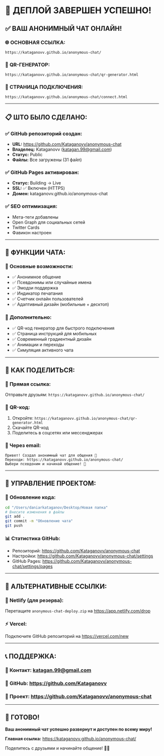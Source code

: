 # 🎉 ДЕПЛОЙ ЗАВЕРШЕН УСПЕШНО!

## ✅ ВАШ АНОНИМНЫЙ ЧАТ ОНЛАЙН!

### 🌐 **ОСНОВНАЯ ССЫЛКА:**
```
https://kataganovv.github.io/anonymous-chat/
```

### 📱 **QR-ГЕНЕРАТОР:**
```
https://kataganovv.github.io/anonymous-chat/qr-generator.html
```

### 🔗 **СТРАНИЦА ПОДКЛЮЧЕНИЯ:**
```
https://kataganovv.github.io/anonymous-chat/connect.html
```

---

## 📋 ШТО БЫЛО СДЕЛАНО:

### ✅ GitHub репозиторий создан:
- **URL:** https://github.com/Kataganovv/anonymous-chat
- **Владелец:** Kataganovv (katagan.99@gmail.com)
- **Статус:** Public
- **Файлы:** Все загружены (31 файл)

### ✅ GitHub Pages активирован:
- **Статус:** Building → Live
- **SSL:** ✅ Включен (HTTPS)
- **Домен:** kataganovv.github.io/anonymous-chat

### ✅ SEO оптимизация:
- Мета-теги добавлены
- Open Graph для социальных сетей
- Twitter Cards
- Фавикон настроен

---

## 🚀 ФУНКЦИИ ЧАТА:

### 💬 **Основные возможности:**
- ✅ Анонимное общение
- ✅ Псевдонимы или случайные имена
- ✅ Эмодзи поддержка
- ✅ Индикатор печатания
- ✅ Счетчик онлайн пользователей
- ✅ Адаптивный дизайн (мобильные + десктоп)

### 🎯 **Дополнительно:**
- ✅ QR-код генератор для быстрого подключения
- ✅ Страница инструкций для мобильных
- ✅ Современный градиентный дизайн
- ✅ Анимации и переходы
- ✅ Симуляция активного чата

---

## 📱 КАК ПОДЕЛИТЬСЯ:

### 🔗 **Прямая ссылка:**
Отправьте друзьям: `https://kataganovv.github.io/anonymous-chat/`

### 📲 **QR-код:**
1. Откройте: `https://kataganovv.github.io/anonymous-chat/qr-generator.html`
2. Скачайте QR-код
3. Поделитесь в соцсетях или мессенджерах

### 📧 **Через email:**
```
Привет! Создал анонимный чат для общения 💬
Переходи: https://kataganovv.github.io/anonymous-chat/
Выбери псевдоним и начинай общение! 🚀
```

---

## 🔧 УПРАВЛЕНИЕ ПРОЕКТОМ:

### 📝 **Обновление кода:**
```bash
cd "/Users/daniarkataganov/Desktop/Новая папка"
# Внесите изменения в файлы
git add .
git commit -m "Обновление чата"
git push
```

### 📊 **Статистика GitHub:**
- Репозиторий: https://github.com/Kataganovv/anonymous-chat
- Настройки: https://github.com/Kataganovv/anonymous-chat/settings
- GitHub Pages: https://github.com/Kataganovv/anonymous-chat/settings/pages

---

## 🎯 АЛЬТЕРНАТИВНЫЕ ССЫЛКИ:

### 🌟 **Netlify (для резерва):**
Перетащите `anonymous-chat-deploy.zip` на https://app.netlify.com/drop

### ⚡ **Vercel:**
Подключите GitHub репозиторий на https://vercel.com/new

---

## 📞 ПОДДЕРЖКА:

### 📧 **Контакт:** katagan.99@gmail.com
### 🔗 **GitHub:** https://github.com/Kataganovv
### 💬 **Проект:** https://github.com/Kataganovv/anonymous-chat

---

## 🎉 **ГОТОВО!**

**Ваш анонимный чат успешно развернут и доступен по всему миру!**

**Главная ссылка:** https://kataganovv.github.io/anonymous-chat/

Поделитесь с друзьями и начинайте общение! 🚀💬